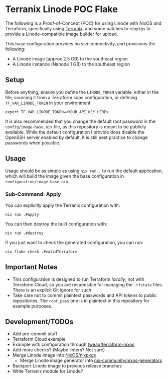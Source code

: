 # Terranix Linode POC Flake

The following is a Proof-of-Concept (POC) for using Linode with NixOS and Terraform, specifically using [Terranix](https://github.com/terranix/terranix), and some patches to `nixpkgs` to provide a Linode-compatible image builder for upload.

This base configuration provides no ssh connectivity, and provisions the following:

- A Linode image (approx 2.5 GB) to the southeast region
- A Linode instance (Nanode 1 GB) to the southeast region

## Setup

Before anything, ensure you define the `LINODE_TOKEN` variable, either in the file, sourcing it from a Terraform sops configuration, or defining `TF_VAR_LINODE_TOKEN` in your environment:

```shell
export TF_VAR_LINODE_TOKEN=<YOUR_API_KEY_HERE>
```

It is also recommended that you change the default root password in the `config/image-base.nix` file, as this repository is meant to be publicly available. While the default configuration I provide does disable the OpenSSH server enabled by default, it is still best practice to change passwords when possible.

## Usage

Usage should be as simple as using `nix run .` to run the default application, which will build the image given the base configuration in `configuration/image-base.nix`.

### Sub-Command: Apply

You can explicitly apply the Terranix configuration with:

```shell
nix run .#apply
```

You can then destroy the built configuration with:

```shell
nix run .#destroy
```

If you just want to check the generated configuration, you can run:

```shell
nix flake check .#validTerraform  
```

## Important Notes

- This configuration is designed to run Terraform _locally_, not with Terraform Cloud, so _you_ are responsible for managing the `.tfstate` files. There is an explicit Git ignore for such.
- Take care not to commit plaintext passwords and API tokens to public repositories. The `root_pass` one is in plaintext in this repository for example purposes. 

## Development/TODOs

- Add pre-commit stuff
- Terraform Cloud example
- Example with configuration through [tweag/terraform-nixos](https://github.com/tweag/terraform-nixos)
- Add more checks? (Maybe linters? Not sure)
- Merge Linode image into [NixOS/nixpkgs](https://github.com/NixOS/nixpkgs)
  - Merge Linode image generator into [nix-community/nixos-generators](https://github.com/nix-community/nixos-generators)
- Backport Linode image to previous release branches
- Write Terranix module for Linode?


